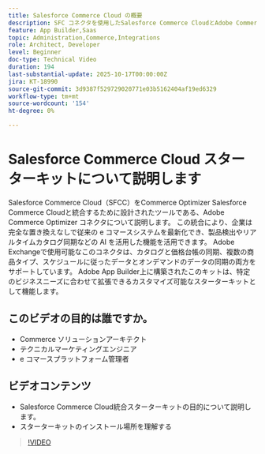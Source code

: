 ```yaml
---
title: Salesforce Commerce Cloud の概要
description: SFC コネクタを使用したSalesforce Commerce CloudとAdobe Commerce Optimizerの統合について説明します。
feature: App Builder,Saas
topic: Administration,Commerce,Integrations
role: Architect, Developer
level: Beginner
doc-type: Technical Video
duration: 194
last-substantial-update: 2025-10-17T00:00:00Z
jira: KT-18990
source-git-commit: 3d9387f529729020771e03b5162404af19ed6329
workflow-type: tm+mt
source-wordcount: '154'
ht-degree: 0%

---
```



# Salesforce Commerce Cloud スターターキットについて説明します

Salesforce Commerce Cloud（SFCC）をCommerce Optimizer Salesforce Commerce Cloudと統合するために設計されたツールである、Adobe Commerce Optimizer コネクタについて説明します。 この統合により、企業は完全な置き換えなしで従来の e コマースシステムを最新化でき、製品検出やリアルタイムカタログ同期などの AI を活用した機能を活用できます。 Adobe Exchangeで使用可能なこのコネクタは、カタログと価格台帳の同期、複数の商品タイプ、スケジュールに従ったデータとオンデマンドのデータの同期の両方をサポートしています。 Adobe App Builder上に構築されたこのキットは、特定のビジネスニーズに合わせて拡張できるカスタマイズ可能なスターターキットとして機能します。

## このビデオの目的は誰ですか。

* Commerce ソリューションアーキテクト
* テクニカルマーケティングエンジニア
* e コマースプラットフォーム管理者

## ビデオコンテンツ

* Salesforce Commerce Cloud統合スターターキットの目的について説明します。
* スターターキットのインストール場所を理解する

>[!VIDEO](https://video.tv.adobe.com/v/3476013)
